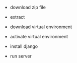 - download zip file
- extract
- download virtual environment
- activate virtual environment
- install django 

- run server 



